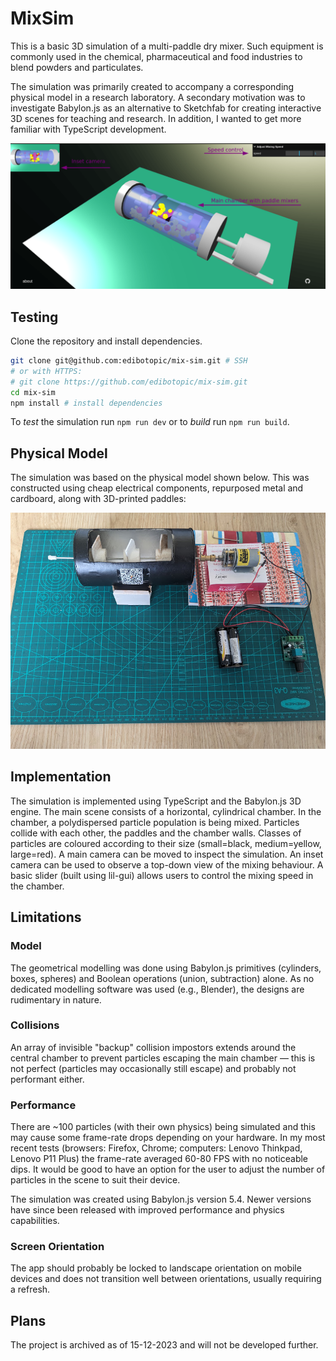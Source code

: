 # MixSim

This is a basic 3D simulation of a multi-paddle dry mixer.
Such equipment is commonly used in the chemical, pharmaceutical and
food industries to blend powders and particulates.

The simulation was primarily created to accompany a corresponding
physical model in a research laboratory.
A secondary motivation was to investigate Babylon.js as an alternative
to Sketchfab for creating interactive 3D scenes for teaching and
research.
In addition, I wanted to get more familiar with TypeScript development.

![screenshot of mix-sim](./img/screenshot.png) 

## Testing

Clone the repository and install dependencies.

```bash
git clone git@github.com:edibotopic/mix-sim.git # SSH
# or with HTTPS: 
# git clone https://github.com/edibotopic/mix-sim.git
cd mix-sim
npm install # install dependencies
```
To _test_ the simulation run `npm run dev` or to _build_ run
`npm run build`.

## Physical Model

The simulation was based on the physical model shown below.
This was constructed using cheap electrical components,
repurposed metal and cardboard, along with 3D-printed paddles:

![photo of physical model](./img/model.jpg) 

## Implementation

The simulation is implemented using TypeScript and the Babylon.js 3D engine.
The main scene consists of a horizontal, cylindrical chamber.
In the chamber, a polydispersed particle population is being mixed.
Particles collide with each other, the paddles and the chamber walls.
Classes of particles are coloured according to their size (small=black, medium=yellow, large=red).
A main camera can be moved to inspect the simulation.
An inset camera can be used to observe a top-down view of the mixing behaviour.
A basic slider (built using lil-gui) allows users to control the mixing speed in the chamber.

## Limitations

### Model

The geometrical modelling was done using Babylon.js primitives (cylinders, boxes, spheres) and Boolean operations (union, subtraction) alone.
As no dedicated modelling software was used (e.g., Blender), the designs are rudimentary in nature.

### Collisions

An array of invisible "backup" collision impostors extends around the central chamber to prevent particles escaping the main chamber — this is not perfect (particles may occasionally still escape) and probably not performant either.

### Performance

There are ~100 particles (with their own physics) being simulated and this may cause some frame-rate drops depending on your hardware.
In my most recent tests (browsers: Firefox, Chrome; computers: Lenovo Thinkpad, Lenovo P11 Plus) the frame-rate averaged 60-80 FPS with no noticeable dips.
It would be good to have an option for the user to adjust the number of particles in the scene to suit their device.

The simulation was created using Babylon.js version 5.4.
Newer versions have since been released with improved performance
and physics capabilities.

### Screen Orientation

The app should probably be locked to landscape orientation on mobile
devices and does not transition well between orientations, usually
requiring a refresh.

## Plans

The project is archived as of 15-12-2023 and
will not be developed further.
